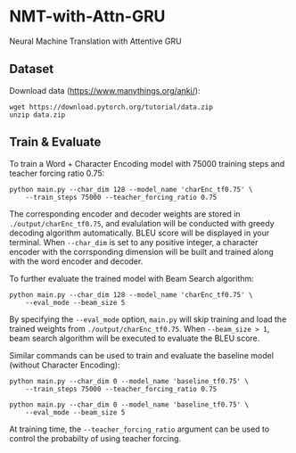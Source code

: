# NMT-with-Attn-GRU
Neural Machine Translation with Attentive GRU

## Dataset
Download data (https://www.manythings.org/anki/):
```
wget https://download.pytorch.org/tutorial/data.zip
unzip data.zip
```

## Train & Evaluate
To train a Word + Character Encoding model with 75000 training steps and teacher forcing ratio 0.75:
```
python main.py --char_dim 128 --model_name 'charEnc_tf0.75' \
    --train_steps 75000 --teacher_forcing_ratio 0.75
```
The corresponding encoder and decoder weights are stored in `./output/charEnc_tf0.75`, and evalulation will be  conducted with greedy decoding algorithm automatically. BLEU score will be displayed in your terminal. When `--char_dim` is set to any positive integer, a character encoder with the corrsponding dimension will be built and trained along with the word encoder and decoder.

To further evaluate the trained model with Beam Search algorithm:
```
python main.py --char_dim 128 --model_name 'charEnc_tf0.75' \
    --eval_mode --beam_size 5
```
By specifying the `--eval_mode` option, `main.py` will skip training and load the trained weights from `./output/charEnc_tf0.75`. When `--beam_size > 1`, beam search algorithm will be executed to evaluate the BLEU score.

Similar commands can be used to train and evaluate the baseline model (without Character Encoding):
```
python main.py --char_dim 0 --model_name 'baseline_tf0.75' \
    --train_steps 75000 --teacher_forcing_ratio 0.75

python main.py --char_dim 0 --model_name 'baseline_tf0.75' \
    --eval_mode --beam_size 5
```

At training time, the `--teacher_forcing_ratio` argument can be used to control the probabilty of using teacher forcing.
